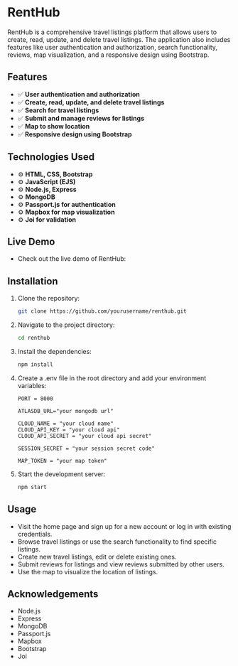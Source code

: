 # RentHub

RentHub is a comprehensive travel listings platform that allows users to create, read, update, and delete travel listings. The application also includes features like user authentication and authorization, search functionality, reviews, map visualization, and a responsive design using Bootstrap.

## Features

- ✅ **User authentication and authorization**
- ✅ **Create, read, update, and delete travel listings**
- ✅ **Search for travel listings**
- ✅ **Submit and manage reviews for listings**
- ✅ **Map to show location**
- ✅ **Responsive design using Bootstrap**

## Technologies Used

- ⚙️ **HTML, CSS, Bootstrap**
- ⚙️ **JavaScript (EJS)**
- ⚙️ **Node.js, Express**
- ⚙️ **MongoDB**
- ⚙️ **Passport.js for authentication**
- ⚙️ **Mapbox for map visualization**
- ⚙️ **Joi for validation**

## Live Demo

- Check out the live demo of RentHub: 

## Installation

1. Clone the repository:
   ```sh
   git clone https://github.com/yourusername/renthub.git
   ```

2. Navigate to the project directory:
    ```sh
    cd renthub
    ```

3. Install the dependencies:
    ```sh
    npm install
    ```

4. Create a .env file in the root directory and add your environment variables:
    ```env
    PORT = 8000

    ATLASDB_URL="your mongodb url"

    CLOUD_NAME = "your cloud name"
    CLOUD_API_KEY = "your cloud api"
    CLOUD_API_SECRET = "your cloud api secret"

    SESSION_SECRET = "your session secret code"

    MAP_TOKEN = "your map token"
    ```

5. Start the development server:
    ```sh
    npm start
    ```

## Usage

- Visit the home page and sign up for a new account or log in with existing credentials.
- Browse travel listings or use the search functionality to find specific listings.
- Create new travel listings, edit or delete existing ones.
- Submit reviews for listings and view reviews submitted by other users.
- Use the map to visualize the location of listings.

## Acknowledgements

- Node.js
- Express
- MongoDB
- Passport.js
- Mapbox
- Bootstrap
- Joi